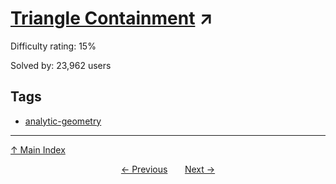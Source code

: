 # [Triangle Containment](https://projecteuler.net/problem=102) ↗️

Difficulty rating: 15%

Solved by: 23,962 users
## Tags

- [analytic-geometry](../tags/analytic-geometry.md)



---

[↑ Main Index](../README.md)


<div align=center><a href='101.md'>← Previous</a> &nbsp;&nbsp; &nbsp;&nbsp;  <a href='103.md'>Next →</a></div>
